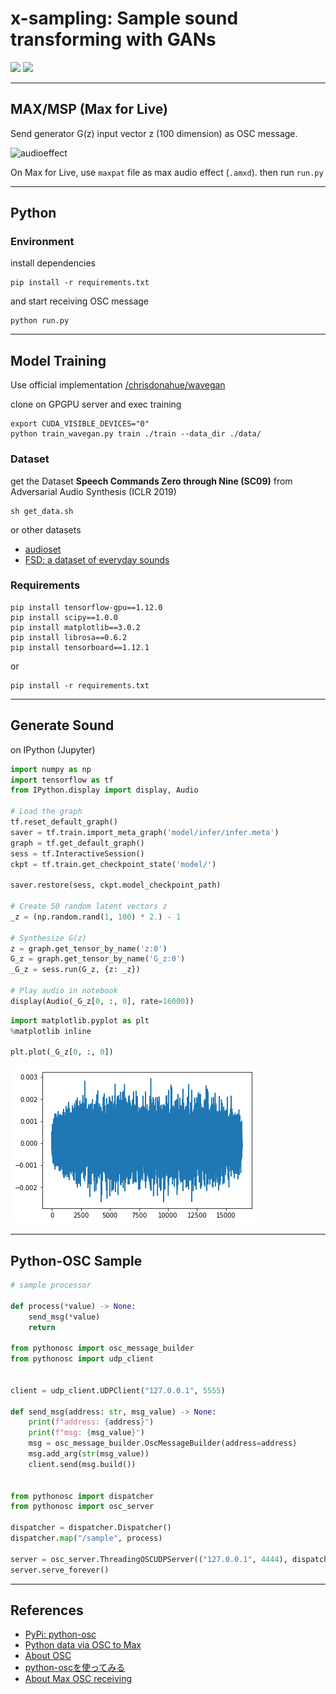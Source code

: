 # **x-sampling**: Sample sound transforming with GANs

![](https://img.shields.io/badge/lab-cclab-red.svg)
![](https://img.shields.io/badge/year-2019s-green.svg)

---

## MAX/MSP (Max for Live)

Send generator G(z) input vector z (100 dimension) as OSC message.

![audioeffect](https://i.gyazo.com/13ec66307662856c14ce495b6ec9a907.gif)

On Max for Live, use `maxpat` file as max audio effect (`.amxd`).
then run `run.py`

---

## Python

### Environment

install dependencies

```shell
pip install -r requirements.txt
```

and start receiving OSC message 

```shell
python run.py
```

---

## Model Training

Use official implementation [/chrisdonahue/wavegan](https://github.com/chrisdonahue/wavegan)

clone on GPGPU server and exec training

```shell
export CUDA_VISIBLE_DEVICES="0"
python train_wavegan.py train ./train --data_dir ./data/
```

### Dataset

get the Dataset **Speech Commands Zero through Nine (SC09)** from Adversarial Audio Synthesis (ICLR 2019)

```shell
sh get_data.sh
```

or other datasets

- [audioset](https://research.google.com/audioset/)
- [FSD: a dataset of everyday sounds](https://annotator.freesound.org/fsd/)

### Requirements

```shell
pip install tensorflow-gpu==1.12.0
pip install scipy==1.0.0
pip install matplotlib==3.0.2
pip install librosa==0.6.2
pip install tensorboard==1.12.1
```

or

```shell
pip install -r requirements.txt
```

---

## Generate Sound

on IPython (Jupyter)

```python
import numpy as np
import tensorflow as tf
from IPython.display import display, Audio

# Load the graph
tf.reset_default_graph()
saver = tf.train.import_meta_graph('model/infer/infer.meta')
graph = tf.get_default_graph()
sess = tf.InteractiveSession()
ckpt = tf.train.get_checkpoint_state('model/')

saver.restore(sess, ckpt.model_checkpoint_path)

# Create 50 random latent vectors z
_z = (np.random.rand(1, 100) * 2.) - 1

# Synthesize G(z)
z = graph.get_tensor_by_name('z:0')
G_z = graph.get_tensor_by_name('G_z:0')
_G_z = sess.run(G_z, {z: _z})

# Play audio in notebook
display(Audio(_G_z[0, :, 0], rate=16000))
```

```python
import matplotlib.pyplot as plt
%matplotlib inline

plt.plot(_G_z[0, :, 0])
```
![waveform](src/wave.png)

---

## Python-OSC Sample

```python
# sample processor

def process(*value) -> None:
    send_msg(*value)
    return

from pythonosc import osc_message_builder
from pythonosc import udp_client


client = udp_client.UDPClient("127.0.0.1", 5555)

def send_msg(address: str, msg_value) -> None:
    print(f"address: {address}")
    print(f"msg: {msg_value}")
    msg = osc_message_builder.OscMessageBuilder(address=address)
    msg.add_arg(str(msg_value))
    client.send(msg.build())


from pythonosc import dispatcher
from pythonosc import osc_server

dispatcher = dispatcher.Dispatcher()
dispatcher.map("/sample", process)

server = osc_server.ThreadingOSCUDPServer(("127.0.0.1", 4444), dispatcher)
server.serve_forever()
```

---

## References

- [PyPi: python-osc](https://pypi.org/project/python-osc/)
- [Python data via OSC to Max](https://cycling74.com/forums/python-data-via-osc-to-max)
- [About OSC](https://yoppa.org/ma2_10/2279.html)
- [python-oscを使ってみる](https://techracho.bpsinc.jp/katayama-yuuki/2017_07_13/42884)
- [About Max OSC receiving](https://cycling74.com/forums/receiving-osc)
